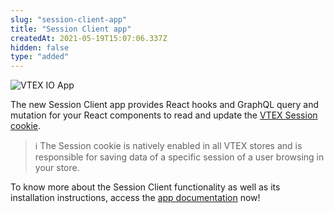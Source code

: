 ```yaml
---
slug: "session-client-app"
title: "Session Client app"
createdAt: 2021-05-19T15:07:06.337Z
hidden: false
type: "added"
---
```


![VTEX IO App](https://cdn.jsdelivr.net/gh/vtexdocs/dev-portal-content@main/images/session-client-app-0.png)

The new Session Client app provides React hooks and GraphQL query and mutation for your React components to read and update the [VTEX Session cookie](https://help.vtex.com/en/tutorial/vtex-session-sessions-system-overview--6C4Edou6bYqqEAOCAg2MQQ).

> ℹ️ The Session cookie is natively enabled in all VTEX stores and is responsible for saving data of a specific session of a user browsing in your store.

To know more about the Session Client functionality as well as its installation instructions, access the
[app documentation](https://github.com/vtex-apps/session-client) now!